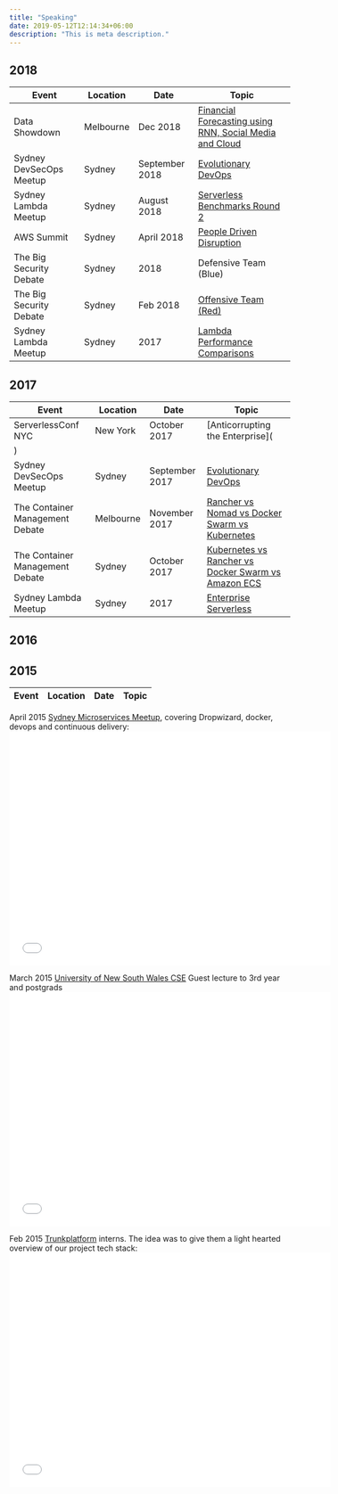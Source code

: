```yaml
---
title: "Speaking"
date: 2019-05-12T12:14:34+06:00
description: "This is meta description."
---
```


## 2018
| Event | Location | Date | Topic |
|-------|----------|------|-------|        
|Data Showdown|Melbourne|Dec 2018|[Financial Forecasting using RNN, Social Media and Cloud](https://www.slideshare.net/yunspace/financial-forecasting-using-recurrent-neurual-network-social-media-sentiment-and-serverless-cloud-architecture-124650161)
|Sydney DevSecOps Meetup|Sydney|September 2018|[Evolutionary DevOps](http://slides.com/yunzhilin/evolutionary-devops#/) |
|Sydney Lambda Meetup|Sydney|August 2018|[Serverless Benchmarks Round 2](http://slides.com/yunzhilin/serverless-benchmark-2018-round2#/) |
|AWS Summit|Sydney|April 2018|[People Driven Disruption](https://youtu.be/nyFCrJzAVWE) |
|The Big Security Debate|Sydney|2018|Defensive Team (Blue)|
|The Big Security Debate|Sydney|Feb 2018|[Offensive Team (Red)](https://youtu.be/yVY8w49bHgY)|
|Sydney Lambda Meetup|Sydney|2017|[Lambda Performance Comparisons](http://slides.com/yunzhilin/lambda-performance-comparisons#/)|

## 2017
| Event | Location | Date | Topic |
|-------|----------|------|-------|   
|ServerlessConf NYC|New York|October 2017|[Anticorrupting the Enterprise](|Sydney DevSecOps Meetup|Sydney|September 2017|[Evolutionary DevOps](http://slides.com/yunzhilin/evolutionary-devops#/) |
)|
|Sydney DevSecOps Meetup|Sydney|September 2017|[Evolutionary DevOps](http://slides.com/yunzhilin/evolutionary-devops#/) |
|The Container Management Debate|Melbourne|November 2017|[Rancher vs Nomad vs Docker Swarm vs Kubernetes](https://youtu.be/Jzr4bwRt2sM) |
|The Container Management Debate|Sydney|October 2017|[Kubernetes vs Rancher vs Docker Swarm vs Amazon ECS](https://youtu.be/shV2sokuF5k) |
|Sydney Lambda Meetup|Sydney|2017|[Enterprise Serverless](http://slides.com/yunzhilin/enterprise-serverless-part1#/)|

## 2016


## 2015
| Event | Location | Date | Topic |
|-------|----------|------|-------|   
April 2015 [Sydney Microservices Meetup](http://www.meetup.com/Sydney-Microservices/), covering Dropwizard, docker, devops and continuous delivery: <iframe src="//slides.com/yunzhilin/dropwizard-and-friends/embed" width="576" height="420" scrolling="no" frameborder="0" webkitallowfullscreen mozallowfullscreen allowfullscreen></iframe>

March 2015 [University of New South Wales CSE](https://www.cse.unsw.edu.au/) Guest lecture to 3rd year and postgrads<iframe src="//slides.com/yunzhilin/a-tale-of-contemporary-software/embed" width="576" height="420" scrolling="no" frameborder="0" webkitallowfullscreen mozallowfullscreen allowfullscreen></iframe>

Feb 2015 [Trunkplatform](http://trunkplatform.com) interns. The idea was to give them a light hearted overview of our project tech stack: <iframe src="//slides.com/yunzhilin/microservices-and-friends/embed" width="576" height="420" scrolling="no" frameborder="0" webkitallowfullscreen mozallowfullscreen allowfullscreen></iframe>
